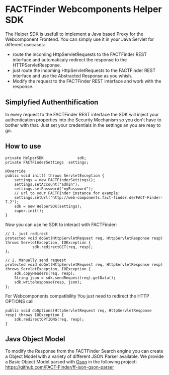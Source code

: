 # FACTFinder Webcomponents Helper SDK
The Helper SDK is usefull to implement a Java based Proxy for the Webcomponent Frontend.
You can simply use it in your Java Servlet for different usecases:

- route the incoming HttpServletRequests to the FACTFinder REST interface and automaticaly redirect the response to the HTTPServletResponse.
- just route the incoming HttpServletRequests to the FACTFinder REST interface and use the Abstracted Response as you whish.
- Modify the request to the FACTFinder REST interface and work with the response.


## Simplyfied Authenthification
In every request to the FACTFinder REST interface the SDK will inject your authentication properties into the Security Mechanism so you don't have to bother with that.
Just set your credentials in the settings an you are reay to go.

## How to use
	private HelperSDK				sdk;
	private FACTFinderSettings	settings;

	@Override
	public void init() throws ServletException {
		settings = new FACTFinderSettings();
		settings.setAccount("admin");
		settings.setPassword("myPassowrd");
		// url to your FACTFinder instance for example:
		settings.setUrl("http://web-components.fact-finder.de/FACT-Finder-7.2");
		sdk = new HelperSDK(settings);
		super.init();
	}  

Now you can use he SDK to interact with FACTFinder:

	// 1. just redirect
	protected void doGet(HttpServletRequest req, HttpServletResponse resp) throws ServletException, IOException {
				sdk.redirectGET(req, resp);
	};

	// 2. Manually send request
	protected void doGet(HttpServletRequest req, HttpServletResponse resp) throws ServletException, IOException {
		sdk.copyHeaders(req, resp);
		String json = sdk.sendRequest(req).getData();
		sdk.writeResponse(resp, json);
	};

For Webcomponents compatibility You just need to redirect the HTTP OPTIONS call   

	public void doOptions(HttpServletRequest req, HttpServletResponse resp) throws IOException {
		sdk.redirectOPTIONS(req, resp);
	}  


## Java Object Model
To modify the Response from the FACTFinder Search engine you can create a Object Model with a variety  of different JSON Parser available.
We provide a Basic Object Model parsed with [Gson](https://github.com/google/gson) in the following project:   https://github.com/FACT-Finder/ff-json-gson-parser



 

